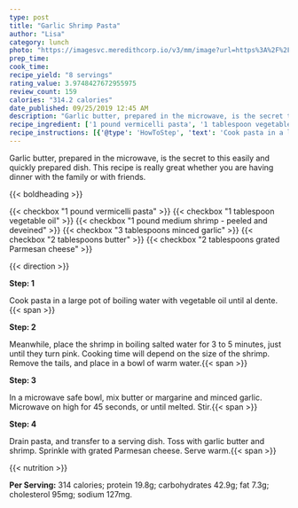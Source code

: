 ```yaml
---
type: post
title: "Garlic Shrimp Pasta"
author: "Lisa"
category: lunch
photo: "https://imagesvc.meredithcorp.io/v3/mm/image?url=https%3A%2F%2Fimages.media-allrecipes.com%2Fuserphotos%2F4531477.jpg"
prep_time: 
cook_time: 
recipe_yield: "8 servings"
rating_value: 3.9748427672955975
review_count: 159
calories: "314.2 calories"
date_published: 09/25/2019 12:45 AM
description: "Garlic butter, prepared in the microwave, is the secret to this easily and quickly prepared dish.  This recipe is really great whether you are having dinner with the family or with friends."
recipe_ingredient: ['1 pound vermicelli pasta', '1 tablespoon vegetable oil', '1 pound medium shrimp - peeled and deveined', '3 tablespoons minced garlic', '2 tablespoons butter', '2 tablespoons grated Parmesan cheese']
recipe_instructions: [{'@type': 'HowToStep', 'text': 'Cook pasta in a large pot of boiling water with vegetable oil until al dente.\n'}, {'@type': 'HowToStep', 'text': 'Meanwhile, place the shrimp in boiling salted water for 3 to 5 minutes, just until they turn pink.  Cooking time will depend on the size of the shrimp. Remove the tails, and place in a bowl of warm water.\n'}, {'@type': 'HowToStep', 'text': 'In a microwave safe bowl, mix butter or margarine and minced garlic.  Microwave on high for 45 seconds, or until melted.  Stir.\n'}, {'@type': 'HowToStep', 'text': 'Drain pasta, and transfer to a serving dish.  Toss with garlic butter and shrimp.  Sprinkle with grated Parmesan cheese. Serve warm.\n'}]
---
```


Garlic butter, prepared in the microwave, is the secret to this easily and quickly prepared dish.  This recipe is really great whether you are having dinner with the family or with friends. 

{{< boldheading >}}

{{< checkbox "1 pound vermicelli pasta" >}}
{{< checkbox "1 tablespoon vegetable oil" >}}
{{< checkbox "1 pound medium shrimp - peeled and deveined" >}}
{{< checkbox "3 tablespoons minced garlic" >}}
{{< checkbox "2 tablespoons butter" >}}
{{< checkbox "2 tablespoons grated Parmesan cheese" >}}


{{< direction >}}

**Step: 1**

Cook pasta in a large pot of boiling water with vegetable oil until al dente.{{< span >}}

**Step: 2**

Meanwhile, place the shrimp in boiling salted water for 3 to 5 minutes, just until they turn pink.  Cooking time will depend on the size of the shrimp. Remove the tails, and place in a bowl of warm water.{{< span >}}

**Step: 3**

In a microwave safe bowl, mix butter or margarine and minced garlic.  Microwave on high for 45 seconds, or until melted.  Stir.{{< span >}}

**Step: 4**

Drain pasta, and transfer to a serving dish.  Toss with garlic butter and shrimp.  Sprinkle with grated Parmesan cheese. Serve warm.{{< span >}}

{{< nutrition >}}

**Per Serving:** 314 calories; protein 19.8g; carbohydrates 42.9g; fat 7.3g; cholesterol 95mg; sodium 127mg.